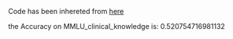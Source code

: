 Code has been inhereted from [here](https://github.com/nyuolab/MedMobile/tree/main/Evaluation)

the Accuracy on MMLU_clinical_knowledge is: 0.520754716981132
